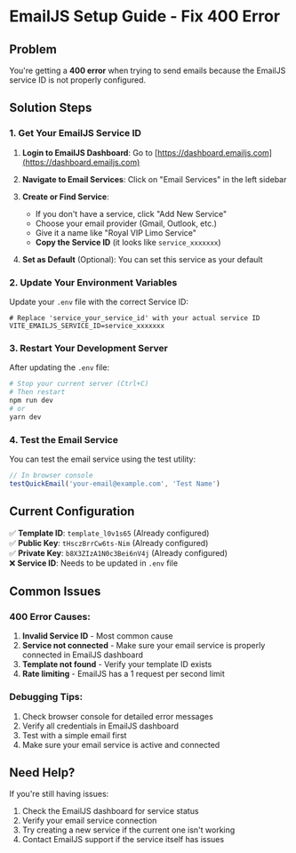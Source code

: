 # EmailJS Setup Guide - Fix 400 Error

## Problem
You're getting a **400 error** when trying to send emails because the EmailJS service ID is not properly configured.

## Solution Steps

### 1. Get Your EmailJS Service ID

1. **Login to EmailJS Dashboard**: Go to [https://dashboard.emailjs.com](https://dashboard.emailjs.com)

2. **Navigate to Email Services**: Click on "Email Services" in the left sidebar

3. **Create or Find Service**: 
   - If you don't have a service, click "Add New Service"
   - Choose your email provider (Gmail, Outlook, etc.)
   - Give it a name like "Royal VIP Limo Service"
   - **Copy the Service ID** (it looks like `service_xxxxxxx`)

4. **Set as Default** (Optional): You can set this service as your default

### 2. Update Your Environment Variables

Update your `.env` file with the correct Service ID:

```env
# Replace 'service_your_service_id' with your actual service ID
VITE_EMAILJS_SERVICE_ID=service_xxxxxxx
```

### 3. Restart Your Development Server

After updating the `.env` file:

```bash
# Stop your current server (Ctrl+C)
# Then restart
npm run dev
# or
yarn dev
```

### 4. Test the Email Service

You can test the email service using the test utility:

```javascript
// In browser console
testQuickEmail('your-email@example.com', 'Test Name')
```

## Current Configuration

✅ **Template ID**: `template_l0v1s65` (Already configured)  
✅ **Public Key**: `tHsczBrrCw6ts-Nim` (Already configured)  
✅ **Private Key**: `b8X3ZIzA1N0c3Bei6nV4j` (Already configured)  
❌ **Service ID**: Needs to be updated in `.env` file

## Common Issues

### 400 Error Causes:
1. **Invalid Service ID** - Most common cause
2. **Service not connected** - Make sure your email service is properly connected in EmailJS dashboard
3. **Template not found** - Verify your template ID exists
4. **Rate limiting** - EmailJS has a 1 request per second limit

### Debugging Tips:
1. Check browser console for detailed error messages
2. Verify all credentials in EmailJS dashboard
3. Test with a simple email first
4. Make sure your email service is active and connected

## Need Help?

If you're still having issues:
1. Check the EmailJS dashboard for service status
2. Verify your email service connection
3. Try creating a new service if the current one isn't working
4. Contact EmailJS support if the service itself has issues